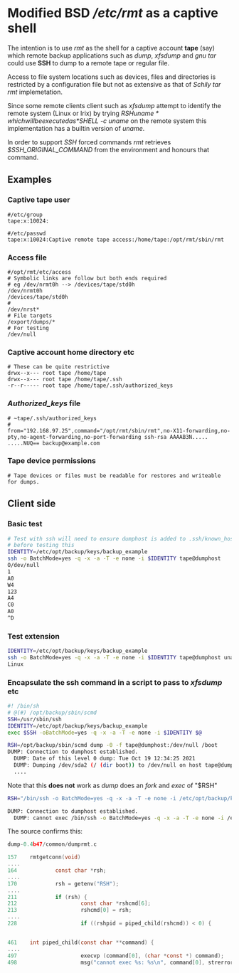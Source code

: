 # Modified BSD */etc/rmt* as a captive shell

The intention is to use *rmt* as the shell for a captive account **tape** (say) which  remote backup applications such as *dump*, *xfsdump* and *gnu tar* could use **SSH** to dump to a remote tape or regular file. 

Access to file system locations such as devices, files and directories is restricted by a configuration file but not as extensive as that of *Schily tar rmt* implemetation.

Since some remote clients client such as *xfsdump* attempt to identify the remote system (Linux or Irix)  by trying *$RSH uname* which will be executed as *$SHELL -c uname* on the remote system this implementation has a builtin version of *uname*. 

In order to support *SSH* forced commands *rmt* retrieves *$SSH_ORIGINAL_COMMAND*  from the environment and honours that command.

## Examples

### Captive __tape__ user

````
#/etc/group
tape:x:10024:

#/etc/passwd
tape:x:10024:Captive remote tape access:/home/tape:/opt/rmt/sbin/rmt
````

### Access file

````
#/opt/rmt/etc/access
# Symbolic links are follow but both ends required
# eg /dev/nrmt0h --> /devices/tape/std0h
/dev/nrmt0h
/devices/tape/std0h
# 
/dev/nrst*
# File targets
/export/dumps/*
# For testing
/dev/null
````

### Captive account home directory etc

````
# These can be quite restrictive
drwx--x--- root tape /home/tape
drwx--x--- root tape /home/tape/.ssh
-r--r----- root tape /home/tape/.ssh/authorized_keys
````

### *Authorized_keys* file

````
# ~tape/.ssh/authorized_keys
# 
from="192.168.97.25",command="/opt/rmt/sbin/rmt",no-X11-forwarding,no-pty,no-agent-forwarding,no-port-forwarding ssh-rsa AAAAB3N.....
.....NUQ== backup@example.com
````

### Tape device permissions

````
# Tape devices or files must be readable for restores and writeable for dumps.
````

## Client side

### Basic test 

````bash
# Test with ssh will need to ensure dumphost is added to .ssh/known_hosts
# before testing this
IDENTITY=/etc/opt/backup/keys/backup_example
ssh -o BatchMode=yes -q -x -a -T -e none -i $IDENTITY tape@dumphost
O/dev/null
1
A0
W4
123
A4
C0
A0
^D
````

### Test extension

````bash
IDENTITY=/etc/opt/backup/keys/backup_example
ssh -o BatchMode=yes -q -x -a -T -e none -i $IDENTITY tape@dumphost uname
Linux
````

### Encapsulate the ssh command in a script to pass to *xfsdump* etc

````bash
#! /bin/sh
# @(#) /opt/backup/sbin/scmd
SSH=/usr/sbin/ssh
IDENTITY=/etc/opt/backup/keys/backup_example
exec $SSH -oBatchMode=yes -q -x -a -T -e none -i $IDENTITY $@
````

````bash
RSH=/opt/backup/sbin/scmd dump -0 -f tape@dumphost:/dev/null /boot
DUMP: Connection to dumphost established.
  DUMP: Date of this level 0 dump: Tue Oct 19 12:34:25 2021
  DUMP: Dumping /dev/sda2 (/ (dir boot)) to /dev/null on host tape@dumphost
  ....
````

Note that this **does not** work as *dump* does an *fork* and *exec* of "$RSH" 

```bash
RSH="/bin/ssh -o BatchMode=yes -q -x -a -T -e none -i /etc/opt/backup/keys/backup_example" dump -0 -f tape@dumphost:/dev/null /boot

DUMP: Connection to dumphost established.
  DUMP: cannot exec /bin/ssh -o BatchMode=yes -q -x -a -T -e none -i /etc/opt/backup/keys/backup_example: No such file or directory
```

The source confirms this:

```` c
dump-0.4b47/common/dumprmt.c

157    rmtgetconn(void)
....
164            const char *rsh;
....
170            rsh = getenv("RSH");
....
211            if (rsh) {
212                    const char *rshcmd[6];
213                    rshcmd[0] = rsh;
....
228                    if ((rshpid = piped_child(rshcmd)) < 0) {


461    int piped_child(const char **command) {
....
497                    execvp (command[0], (char *const *) command);
498                    msg("cannot exec %s: %s\n", command[0], strerror(errno));

````
